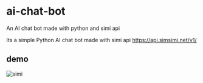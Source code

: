 # ai-chat-bot
An AI chat bot made with python and simi api

Its a simple Python AI chat bot made with simi api 
https://api.simsimi.net/v1/

## demo

![simi](https://user-images.githubusercontent.com/57899332/118471096-fd38dd00-b724-11eb-8292-cde42bbfb09a.gif)
